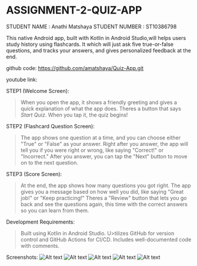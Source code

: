 # ASSIGNMENT-2-QUIZ-APP
STUDENT NAME : Anathi Matshaya
STUDENT NUMBER : ST10386798

This native Android app, built with Kotlin in Android Studio,will helps users study history using flashcards. It which will just ask five true-or-false questions, and tracks your answers, and gives personalized feedback at the end.

github code: https://github.com/amatshaya/Quiz-App.git

youtube link:

STEP1 (Welcome Screen):
>When you open the app, it shows a friendly greeting and gives a quick explanation of what the app does.
>Theres a button that says *Start Quiz*. When you tap it, the quiz begins!

STEP2 (Flashcard Question Screen):
>The app shows one question at a time, and you can choose either "True" or "False" as your answer.
>Right after you answer, the app will tell you if you were right or wrong, like saying "Correct!" or "Incorrect."
>After you answer, you can tap the "Next" button to move on to the next question.

STEP3 (Score Screen):
>At the end, the app shows how many questions you got right.
>The app gives you a message based on how well you did, like saying "Great job!" or "Keep practicing!"
>Theres a "Review" button that lets you go back and see the questions again, this time with the correct answers so you can learn from them.

Development Requirements:
>Built using Kotlin in Android Studio.
>U>tilizes GitHub for version control and GitHub Actions for CI/CD.
>Includes well-documented code with comments.

Screenshots:
![Alt text](Screenshot_20250502_104703.png)
![Alt text](Screenshot_20250502_104714.png)
![Alt text](Screenshot_20250502_104528.png) 
![Alt text](Screenshot_20250502_104622.png) 
![Alt text](Screenshot_20250502_104635.png)
